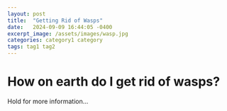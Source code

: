 ```yaml
---
layout: post
title:  "Getting Rid of Wasps"
date:   2024-09-09 16:44:05 -0400
excerpt_image: /assets/images/wasp.jpg
categories: category1 category
tags: tag1 tag2
---
```


# How on earth do I get rid of wasps?

Hold for more information...

